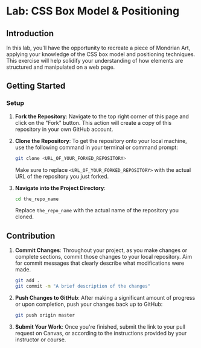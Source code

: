 # Lab: CSS Box Model & Positioning

## Introduction
In this lab, you'll have the opportunity to recreate a piece of Mondrian Art, applying your knowledge of the CSS box model and positioning techniques. This exercise will help solidify your understanding of how elements are structured and manipulated on a web page.

## Getting Started

### Setup

1. **Fork the Repository**: Navigate to the top right corner of this page and click on the "Fork" button. This action will create a copy of this repository in your own GitHub account.

2. **Clone the Repository**: To get the repository onto your local machine, use the following command in your terminal or command prompt:

   ```bash
   git clone <URL_OF_YOUR_FORKED_REPOSITORY>
   ```

   Make sure to replace `<URL_OF_YOUR_FORKED_REPOSITORY>` with the actual URL of the repository you just forked.

3. **Navigate into the Project Directory**:

   ```bash
   cd the_repo_name
   ```

   Replace `the_repo_name` with the actual name of the repository you cloned.

## Contribution

1. **Commit Changes**: Throughout your project, as you make changes or complete sections, commit those changes to your local repository. Aim for commit messages that clearly describe what modifications were made.

   ```bash
   git add .
   git commit -m "A brief description of the changes"
   ```

2. **Push Changes to GitHub**: After making a significant amount of progress or upon completion, push your changes back up to GitHub:

   ```bash
   git push origin master
   ```

3. **Submit Your Work**: Once you're finished, submit the link to your pull request on Canvas, or according to the instructions provided by your instructor or course.